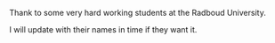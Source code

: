Thank to some very hard working students at the Radboud University.

I will update with their names in time if they want it.
